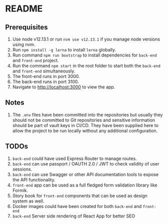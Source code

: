 # README

## Prerequisites

1. Use node v12.13.1 or run `nvm use v12.13.1` if you manage node versions using nvm.
2. Run `npm install -g lerna` to install `lerna` globally.
3. Run command `npm run bootstrap` to install dependencies for `back-end` and `front-end` project.
4. Run the command `npm start` in the root folder to start both the `back-end` and `front-end` simultaneously.
5. The front-end runs in port 3000.
6. The back-end runs in port 3100.
7. Navigate to <http://localhost:3000> to view the app.

## Notes

1. The `.env` files have been committed into the repositories but usually they should not be committed to Git repositories and sensitive information should be part of vault keys in CI/CD. They have been supplied here to allow the project to be run locally without any additional configuration.

## TODOs

1. `back-end` could have used Express Router to manage routes.
2. `back-end` can use passport / OAUTH 2.0 / JWT to check validity of user sessions.
3. `back-end` can use Swagger or other API documentation tools to expose the API functionality.
4. `front-end` app can be used as a full fledged form validation library like Formik.
5. Story book for `front-end` components that can be used as design system as well.
6. Docker images could have been created for both `back-end` and `front-end`
7. `back-end` Server side rendering of React App for better SEO

